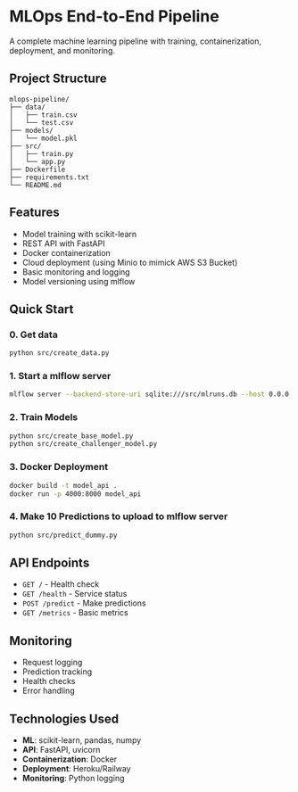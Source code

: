 # MLOps End-to-End Pipeline

A complete machine learning pipeline with training, containerization, deployment, and monitoring.

## Project Structure
```
mlops-pipeline/
├── data/
│   ├── train.csv
│   └── test.csv
├── models/
│   └── model.pkl
├── src/
│   ├── train.py
│   └── app.py
├── Dockerfile
├── requirements.txt
└── README.md
```

## Features
- Model training with scikit-learn
- REST API with FastAPI
- Docker containerization
- Cloud deployment (using Minio to mimick AWS S3 Bucket)
- Basic monitoring and logging
- Model versioning using mlflow


## Quick Start

### 0. Get data
```bash
python src/create_data.py
```

### 1. Start a mlflow server
```bash
mlflow server --backend-store-uri sqlite:///src/mlruns.db --host 0.0.0.0 --port 5001
```

### 2. Train Models
```bash
python src/create_base_model.py
python src/create_challenger_model.py
```


### 3. Docker Deployment
```bash
docker build -t model_api .
docker run -p 4000:8000 model_api
```

### 4. Make 10 Predictions to upload to mlflow server
```bash
python src/predict_dummy.py
```



## API Endpoints
- `GET /` - Health check
- `GET /health` - Service status
- `POST /predict` - Make predictions
- `GET /metrics` - Basic metrics


## Monitoring
- Request logging
- Prediction tracking
- Health checks
- Error handling

## Technologies Used
- **ML**: scikit-learn, pandas, numpy
- **API**: FastAPI, uvicorn
- **Containerization**: Docker
- **Deployment**: Heroku/Railway
- **Monitoring**: Python logging
